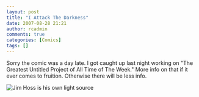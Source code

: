 ```yaml
---
layout: post
title: "I Attack The Darkness"
date: 2007-08-28 21:21
author: rcadmin
comments: true
categories: [Comics]
tags: []
---
```

Sorry the comic was a day late. I got caught up last night working on "The Greatest Untitled Project of All Time of The Week." More info on that if it ever comes to fruition. Otherwise there will be less info.

<img src='http://bitsmack.com/wp/wp-content/uploads/2007/08/20070828.jpg' title='Jim Hoss is his own light source' />
